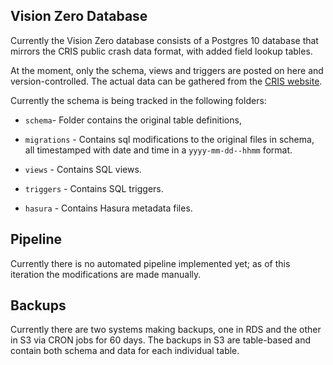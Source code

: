 ## Vision Zero Database

Currently the Vision Zero database consists of a Postgres 10 database that mirrors the CRIS public crash data format, with added field lookup tables.

At the moment, only the schema, views and triggers are posted on here and version-controlled. The actual data can be gathered from the [CRIS website]([https://cris.dot.state.tx.us](https://cris.dot.state.tx.us/)). 

Currently the schema is being tracked in the following folders:

- `schema`- Folder contains the original table definitions, 

- `migrations` - Contains sql modifications to the original files in schema, all timestamped with date and time in a `yyyy-mm-dd--hhmm` format.
- `views` - Contains SQL views.
- `triggers` - Contains SQL triggers.
- `hasura` - Contains Hasura metadata files.

## Pipeline

Currently there is no automated pipeline implemented yet; as of this iteration the modifications are made manually.

## Backups

Currently there are two systems making backups, one in RDS and the other in S3 via CRON jobs for 60 days. The backups in S3 are table-based and contain both schema and data for each individual table. 

